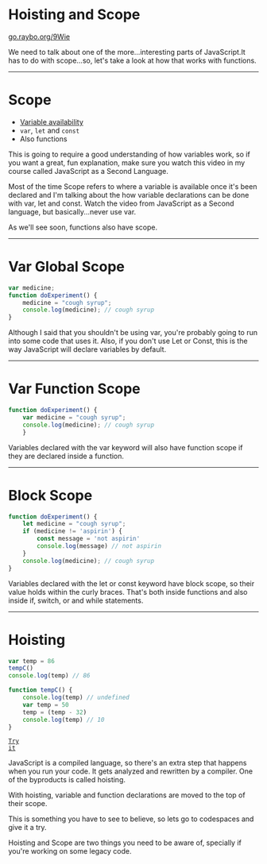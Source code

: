 
<!-- .slide: data-state="layout-title" class="bg-dark"-->

# Hoisting and Scope

<div class="slide-link"><a href="https://go.raybo.org/9Wie"><i class="fab fa-slideshare"></i> go.raybo.org/9Wie</a></div>

> >

We need to talk about one of the more...interesting parts of JavaScript.It has to do with scope...so, let's take a look at how that works with functions.

---
# Scope

- [Variable availability](https://go.raybo.org/9W7M)
- `var`, `let` and `const`
- Also functions

> >

This is going to require a good understanding of how variables work, so if you want a great, fun explanation, make sure you watch this video in my course called JavaScript as a Second Language.

Most of the time Scope refers to where a variable is available once it's been declared and I'm talking about the how variable declarations can be done with var, let and const. Watch the video from JavaScript as a Second language, but basically...never use var.

As we'll see soon, functions also have scope.


---
# Var Global Scope

```js [1,3]
var medicine;
function doExperiment() {
    medicine = "cough syrup";
    console.log(medicine); // cough syrup
}
```

> >

Although I said that you shouldn't be using var, you're probably going to run into some code that uses it. Also, if you don't use Let or Const, this is the way JavaScript will declare variables by default.

---
# Var Function Scope

```js [2,3]
function doExperiment() {
    var medicine = "cough syrup";
    console.log(medicine); // cough syrup
    }
```

> >

Variables declared with the var keyword will also have function scope if they are declared inside a function.

---
# Block Scope

```js [2,4,5,7]
function doExperiment() {
    let medicine = "cough syrup";
    if (medicine != 'aspirin') {
        const message = 'not aspirin'
        console.log(message) // not aspirin
    }
    console.log(medicine); // cough syrup
}
```

> >

Variables declared with the let or const keyword have block scope, so their value holds within the curly braces. That's both inside functions and also inside if, switch, or and while statements.

---
# Hoisting

```js
var temp = 86
tempC()
console.log(temp) // 86

function tempC() {
    console.log(temp) // undefined
    var temp = 50
    temp = (temp - 32)
    console.log(temp) // 10
}

```

<a href="https://github.dev/LinkedInLearning/javascript-functions-2502735/tree/01_05b" target="_blank"><code class="code-royal">Try it</code></a>


> >

JavaScript is a compiled language, so there's an extra step that happens when you run your code. It gets analyzed and rewritten by a compiler. One of the byproducts is called hoisting.

With hoisting, variable and function declarations are moved to the top of their scope.

This is something you have to see to believe, so lets go to codespaces and give it a try.

Hoisting and Scope are two things you need to be aware of, specially if you're working on some legacy code.